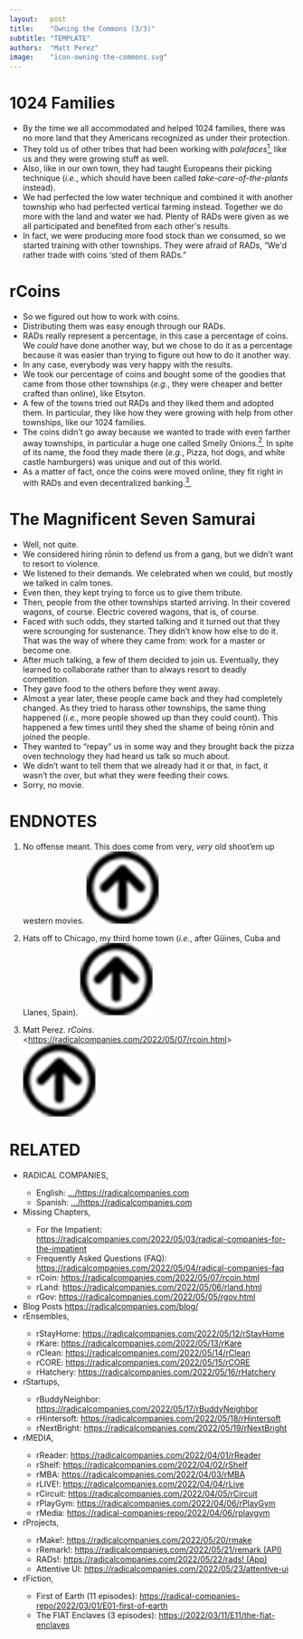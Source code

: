 ```yaml
---
layout:   post
title:    "Owning the Commons (3/3)"
subtitle: "TEMPLATE"
authors:  "Matt Perez"
image:    "icon-owning-the-commons.svg"
---
```

<div style="display:none;">
  <p>Continued&hellip;</p>
</div>

<h1>1024 Families</h1>
 <ul>
  <li>By the time we all accommodated and helped 1024 families, there was no more land that they Americans recognized as under their protection.</li>
  <li>They told us of other tribes that had been working with <em>palefaces</em><a href="#en01"><sup id="bm01">1&nbsp;</sup></a> like us and they were growing stuff as well.</li>
  <li>Also, like in our own town, they had taught Europeans their picking technique (<em>i.e.</em>, which should have been called <em>take-care-of-the-plants</em> instead).</li>
  <li>We had perfected the low water technique and combined it with another township who had perfected vertical farming instead. Together we do more with the land and water we had. Plenty of RADs were given as we all participated and benefited from each other's results.</li>
  <li>In fact, we were producing more food stock than we consumed, so we started training with other townships. They were afraid of RADs, “We'd rather trade with coins ‘sted of them RADs.”</li>
 </ul>

<h1>rCoins</h1>
 <ul>
  <li>So we figured out how to work with coins.</li>
  <li>Distributing them was easy enough through our RADs.</li>
  <li>RADs really represent a percentage, in this case a percentage of coins. We <em>could</em> have done another way, but we chose to do it as a percentage because it was easier than trying to figure out how to do it another way.</li>
  <li>In any case, everybody was very happy with the results.</li>
  <li>We took our percentage of coins and bought some of the goodies that came from those other townships (<em>e.g.</em>, they were cheaper and better crafted than online), like Etsyton.</li>
  <li>A few of the towns tried out RADs and they liked them and adopted them. In particular, they like how they were growing with help from other townships, like our 1024 families.</li>
  <li>The coins didn’t go away because we wanted to trade with even farther away townships, in particular a huge one called Smelly Onions.<a href="#en02"><sup id="bm02">2&nbsp;</sup></a> In spite of its name, the food they made there (<em>e.g.</em>, Pizza, hot dogs, and white castle hamburgers) was unique and out of this world.</li>
  <li>As a matter of fact, once the coins were moved online, they fit right in with RADs and even decentralized banking.<a href="#en03"><sup id="bm03">3&nbsp;</sup></a></li>
 </ul>

<h1>The Magnificent Seven Samurai</h1>
 <ul>
  <li>Well, not quite.</li>
  <li>We considered hiring rōnin to defend us from a gang, but we didn’t want to resort to violence.</li>
  <li>We listened to their demands. We celebrated when we could, but mostly we talked in calm tones.</li>
  <li>Even then, they kept trying to force us to give them tribute.</li>
  <li>Then, people from the other townships started arriving. In their covered wagons, of course. Electric covered wagons, that is, of course.</li>
  <li>Faced with such odds, they started talking and it turned out that they were scrounging for sustenance. They didn’t know how else to do it. That was the way of where they came from: work for a master or become one.</li>
  <li>After much talking, a few of them decided to join us. Eventually, they learned to collaborate rather than to always resort to deadly competition.</li>
  <li>They gave food to the others before they went away.</li>
  <li>Almost a year later, these people came back and they had completely changed. As they tried to harass other townships, the same thing happened (<em>i.e.</em>, more people showed up than they could count). This happened a few times until they shed the shame of being rōnin and joined the people.</li>
  <li>They wanted to “repay” us in some way and they brought back the pizza oven technology they had heard us talk so much about.</li>
  <li>We didn’t want to tell them that we already had it or that, in fact, it wasn’t the over, but what they were feeding their cows.</li>
  <li>Sorry, no movie.</li>
 </ul>

<h1 class="_section">ENDNOTES</h1>
 <ol>
  <li id="en01">
   <p class="_list-item">
    No offense meant. This does come from very, <em>very</em> old shoot’em up western movies.
    <a class="_uparrow" href="#bm01"><img src="/assets/img/arrow-up-icon.png"></a>
   </p>
  </li>
  <li id="en02">
   <p class="_list-item">
    Hats off to Chicago, my third home town (<em>i.e.</em>, after Güines, Cuba and Llanes, Spain).
    <a class="_uparrow" href="#bm02"><img src="/assets/img/arrow-up-icon.png"></a>
   </p>
  </li>
  <li id="en03">
   <p class="_list-item">
    Matt Perez.
    <em>rCoins</em>.
    &lt;<a href="https://radicalcompanies.com/2022/05/07/rcoin.html" target="_blank">https://radicalcompanies.com/2022/05/07/rcoin.html</a>&gt;
    <a class="_uparrow" href="#bm03"><img src="/assets/img/arrow-up-icon.png"></a>
   </p>
  </li>
 </ol>

<h1 class="_section">RELATED</h1>
 <ul>
  <li>RADICAL COMPANIES,</li>
   <ul>
    <li><a>English</a>: <a href="https://radicalcompanies.com" target="_blank">&hellip;/https://radicalcompanies.com</a></li>
    <li><a>Spanish</a>: <a href="https://radicalcompanies.com" target="_blank">&hellip;/https://radicalcompanies.com</a></li>
   </ul>
  <li>Missing Chapters,</li>
   <ul>
    <li>For the Impatient: <a href="https://radicalcompanies.com/2022/05/03/radical-companies-for-the-impatient" target="_blank">https://radicalcompanies.com/2022/05/03/radical-companies-for-the-impatient</a></li>
    <li>Frequently Asked Questions (FAQ): <a href="https://radicalcompanies.com/2022/05/04/radical-companies-faq" target="_blank">https://radicalcompanies.com/2022/05/04/radical-companies-faq</a></li>
    <li>rCoin: <a href="https://radicalcompanies.com/2022/05/07/rcoin.html" target="_blank">https://radicalcompanies.com/2022/05/07/rcoin.html</a></li>
    <li>rLand: <a href="https://radicalcompanies.com/2022/05/06/rland.html" target="_blank">https://radicalcompanies.com/2022/05/06/rland.html</a></li>
    <li>rGov: <a href="https://radicalcompanies.com/2022/05/05/rgov.html" target="_blank">https://radicalcompanies.com/2022/05/05/rgov.html</a></li>
   </ul>
   <li>Blog Posts <a href="https://radicalcompanies.com/blog/" target="_blank">https://radicalcompanies.com/blog/</a></li>
   <li>rEnsembles,</li>
    <ul>
     <li> rStayHome: <a href="https://radicalcompanies.com/2022/05/12/rStayHome" target="_blank">https://radicalcompanies.com/2022/05/12/rStayHome</a></li>
     <li>     rKare: <a href="https://radicalcompanies.com/2022/05/13/rKare" target="_blank">https://radicalcompanies.com/2022/05/13/rKare</a></li>
     <li>    rClean: <a href="https://radicalcompanies.com/2022/05/14/rClean" target="_blank">https://radicalcompanies.com/2022/05/14/rClean</a></li>
     <li>     rCORE: <a href="https://radicalcompanies.com/2022/05/15/rCORE" target="_blank">https://radicalcompanies.com/2022/05/15/rCORE</a></li>
     <li>rHatchery: <a href="https://radicalcompanies.com/2022/05/16/rHatchery" target="_blank">https://radicalcompanies.com/2022/05/16/rHatchery</a></li>
    </ul>
   <li>rStartups,</li>
    <ul>
     <li>rBuddyNeighbor: <a href="https://radicalcompanies.com/2022/05/17/rBuddyNeighbor" target="_blank">https://radicalcompanies.com/2022/05/17/rBuddyNeighbor</a></li>
     <li>   rHintersoft: <a href="https://radicalcompanies.com/2022/05/18/rHintersoft" target="_blank">https://radicalcompanies.com/2022/05/18/rHintersoft</a></li> 
     <li>   rNextBright: <a href="https://radicalcompanies.com/2022/05/19/rNextBright" target="_blank">https://radicalcompanies.com/2022/05/19/rNextBright</a></li>
    </ul>
   <li>rMEDIA,</li>
    <ul>
     <li> rReader: <a href="https://radicalcompanies.com/2022/04/01/rReader" target="_blank">https://radicalcompanies.com/2022/04/01/rReader</a></li>
     <li>  rShelf: <a href="https://radicalcompanies.com/2022/04/02/rShelf" target="_blank">https://radicalcompanies.com/2022/04/02/rShelf</a></li>
     <li>    rMBA: <a href="https://radicalcompanies.com/2022/04/03/rMBA" target="_blank">https://radicalcompanies.com/2022/04/03/rMBA</a></li>
     <li>  rLIVE!: <a href="https://radicalcompanies.com/2022/04/04/rLive" target="_blank">https://radicalcompanies.com/2022/04/04/rLive</a></li>
     <li>rCircuit: <a href="https://radicalcompanies.com/2022/04/05/rCircuit" target="_blank">https://radicalcompanies.com/2022/04/05/rCircuit</a></li>
     <li>rPlayGym: <a href="https://radicalcompanies.com/2022/04/06/rPlayGym" target="_blank">https://radicalcompanies.com/2022/04/06/rPlayGym</a></li>
     <li>  rMedia: <a href="https://radical-companies-repo/2022/04/06/rplaygym" target="_blank">https://radical-companies-repo/2022/04/06/rplaygym</a></li>
    </ul>
   <li>rProjects,</li>
    <ul>
     <li>      rMake!: <a href="https://radicalcompanies.com/2022/05/20/rmake" target="_blank">https://radicalcompanies.com/2022/05/20/rmake</a></li>
     <li>    rRemark!: <a href="https://radicalcompanies.com/2022/05/21/remark" target="_blank">https://radicalcompanies.com/2022/05/21/remark (API)</a></li>
     <li>       RADs!: <a href="https://radicalcompanies.com/2022/05/22/rads!" target="_blank">https://radicalcompanies.com/2022/05/22/rads! (App)</a></li>
     <li>Attentive UI: <a href="https://radicalcompanies.com/2022/05/23/attentive-ui" target="_blank">https://radicalcompanies.com/2022/05/23/attentive-ui</a></li>
    </ul>
   <li>rFiction,</li>
    <ul>
     <li>  First of Earth (11 episodes): <a href="https://radical-companies-repo/2022/03/01/E01-first-of-earth" target="_blank">https://radical-companies-repo/2022/03/01/E01-first-of-earth</a></li>
     <li>The FIAT Enclaves (3 episodes): <a href="https://2022/03/11/E11/the-fiat-enclaves" target="_blank">https://2022/03/11/E11/the-fiat-enclaves</a></li>
    </ul>
